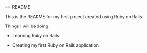 == README

This is the README for my first project created using Ruby on Rails

Things I will be doing:

* Learning Ruby on Rails

* Creating my first Ruby on Rails application

